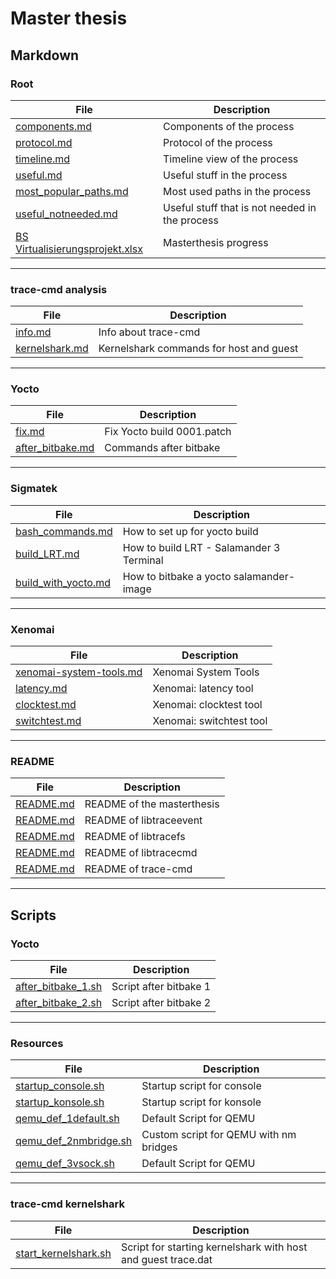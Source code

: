 # Master thesis 
## Markdown
### Root
| File       | Description |
|------------|-------|
| <a href="components.md" target="_blank">components.md</a>   | Components of the process |
| <a href="protocol.md" target="_blank">protocol.md</a>   | Protocol of the process |
| <a href="timeline.md" target="_blank">timeline.md</a>   | Timeline view of the process |
| <a href="useful.md" target="_blank">useful.md</a>   | Useful stuff in the process |
| <a href="most_popular_paths.md" target="_blank">most_popular_paths.md</a>   | Most used paths in the process |
| <a href="useful_notneeded.md" target="_blank">useful_notneeded.md</a>   | Useful stuff that is not needed in the process |
| <a href="BS Virtualisierungsprojekt.xlsx" target="_blank">BS Virtualisierungsprojekt.xlsx</a>   | Masterthesis progress |

<hr>

### trace-cmd analysis 
| File       | Description |
|------------|-------|
| <a href="trace-cmd/analysis/info.md" target="_blank">info.md</a>   | Info about trace-cmd |
| <a href="trace-cmd/analysis/kernelshark.md" target="_blank">kernelshark.md</a>   | Kernelshark commands for host and guest |

<hr>

### Yocto
| File       | Description |
|------------|-------|
| <a href="yocto/fix.md" target="_blank">fix.md</a>   | Fix Yocto build 0001.patch |
| <a href="yocto/after_bitbake.md" target="_blank">after_bitbake.md</a>   | Commands after bitbake |

<hr>

### Sigmatek 
| File       | Description |
|------------|-------|
| <a href="sigmatek/bash_commands.md" target="_blank">bash_commands.md</a>   | How to set up for yocto build |
| <a href="sigmatek/build_LRT.md" target="_blank">build_LRT.md</a>   | How to build LRT - Salamander 3 Terminal |
| <a href="sigmatek/build_with_yocto.md" target="_blank">build_with_yocto.md</a>  | How to bitbake a yocto salamander-image |

<hr>

### Xenomai
| File       | Description |
|------------|-------|
| <a href="xenomai-system-tools.md" target="_blank">xenomai-system-tools.md</a>   | Xenomai System Tools |
| <a href="xenomai/latency.md" target="_blank">latency.md</a>   | Xenomai: latency tool |
| <a href="xenomai/clocktest.md" target="_blank">clocktest.md</a>   | Xenomai: clocktest tool |
| <a href="xenomai/switchtest.md" target="_blank">switchtest.md</a>   | Xenomai: switchtest tool |

<hr>

### README 
| File       | Description |
|------------|-------|
| <a href="../README.md" target="_blank">README.md</a>   | README of the masterthesis |
| <a href="trace-cmd/LTS/libtraceevent-1.8.2/README.md" target="_blank">README.md</a>   | README of libtraceevent |
| <a href="trace-cmd/LTS/libtracefs-1.8.0/README.md" target="_blank">README.md</a>   | README of libtracefs |
| <a href="trace-cmd/LTS/trace-cmd-libtracecmd-1.5.1/README.md" target="_blank">README.md</a>   | README of libtracecmd |
| <a href="trace-cmd/LTS/trace-cmd-v3.2/README.md" target="_blank">README.md</a>   | README of trace-cmd |

<hr>

## Scripts
### Yocto
| File       | Description |
|------------|-------|
| <a href="yocto/after_bitbake_1.sh" target="_blank">after_bitbake_1.sh</a>   | Script after bitbake 1 |
| <a href="yocto/after_bitbake_2.sh" target="_blank">after_bitbake_2.sh</a>   | Script after bitbake 2 |

<hr>

### Resources 
| File       | Description |
|------------|-------|
| <a href="resources/scripts/startup.sh_console.sh" target="_blank">startup_console.sh</a>   | Startup script for console |
| <a href="resources/scripts/startup.sh_konsole.sh" target="_blank">startup_konsole.sh</a>   | Startup script for konsole |
| <a href="resources/QEMU/qemu_def_1default.sh" target="_blank">qemu_def_1default.sh</a>   | Default Script for QEMU |
| <a href="resources/QEMU/qemu_def_2nmbridge.sh" target="_blank">qemu_def_2nmbridge.sh</a>   | Custom script for QEMU with nm bridges |
| <a href="resources/QEMU/qemu_def_3vsock.sh" target="_blank">qemu_def_3vsock.sh</a>   | Default Script for QEMU |

<hr>

### trace-cmd kernelshark
| File       | Description |
|------------|-------|
| <a href="trace-cmd/analysis/start_kernelshark.sh" target="_blank">start_kernelshark.sh</a>   | Script for starting kernelshark with host and guest trace.dat |

